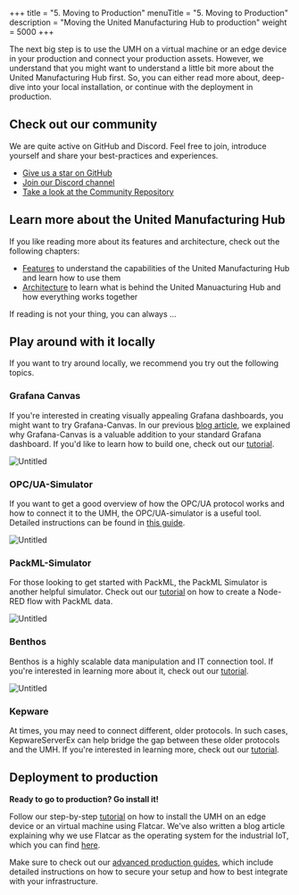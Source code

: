 +++
title = "5. Moving to Production"
menuTitle = "5. Moving to Production"
description = "Moving the United Manufacturing Hub to production"
weight = 5000
+++

The next big step is to use the UMH on a virtual machine or an edge device in your production and connect your production assets. However, we understand that you might want to understand a little bit more about the United Manufacturing Hub first. So, you can either read more about, deep-dive into your local installation, or continue with the deployment in production.

## Check out our community

We are quite active on GitHub and Discord. Feel free to join, introduce yourself and share your best-practices and experiences.

- [Give us a star on GitHub](https://github.com/united-manufacturing-hub/united-manufacturing-hub)
- [Join our Discord channel](https://discord.gg/F9mqkZnm9d)
- [Take a look at the Community Repository](https://github.com/united-manufacturing-hub/community-repo)

## Learn more about the United Manufacturing Hub

If you like reading more about its features and architecture, check out the following chapters:
- [Features](/docs/features/) to understand the capabilities of the United Manufacturing Hub and learn how to use them
- [Architecture](/docs/architecture/) to learn what is behind the United Manuacturing Hub and how everything works together

If reading is not your thing, you can always ... 

## Play around with it locally

If you want to try around locally, we recommend you try out the following topics.

### Grafana Canvas

If you're interested in creating visually appealing Grafana dashboards, you might want to try Grafana-Canvas. In our previous [blog article](https://www.umh.app/post/building-shopfloor-dashboards-with-the-united-manufacturing-hub-and-grafana-canvas), we explained why Grafana-Canvas is a valuable addition to your standard Grafana dashboard. If you'd like to learn how to build one, check out our [tutorial](https://learn.umh.app/guides/advanced/data-visualization/canvas-grafana/).

![Untitled](/images/getstarted/movingToProduction/getStartedMTPCanvas.png?width=70%)

### OPC/UA-Simulator

If you want to get a good overview of how the OPC/UA protocol works and how to connect it to the UMH, the OPC/UA-simulator is a useful tool. Detailed instructions can be found in [this guide](https://learn.umh.app/course/creating-a-node-red-flow-with-simulated-opc-ua-data/).

![Untitled](/images/getstarted/movingToProduction/getStartedMTPopcua.png?width=70%)

### PackML-Simulator

For those looking to get started with PackML, the PackML Simulator is another helpful simulator. Check out our [tutorial](https://learn.umh.app/course/creating-a-node-red-flow-with-packml/) on how to create a Node-RED flow with PackML data.

![Untitled](/images/getstarted/movingToProduction/getStartedMTPPackMLStateModel.png)


### Benthos

Benthos is a highly scalable data manipulation and IT connection tool. If you're interested in learning more about it, check out our [tutorial](https://learn.umh.app/course/using-benthos-with-the-united-manufacturing-hub/).

![Untitled](/images/getstarted/movingToProduction/getStartedMTPBenthos.png)


### Kepware

At times, you may need to connect different, older protocols. In such cases, KepwareServerEx can help bridge the gap between these older protocols and the UMH. If you're interested in learning more, check out our [tutorial](https://learn.umh.app/course/connecting-kepware-with-the-opc-ua-simulator/).

## Deployment to production

**Ready to go to production? Go install it!**

Follow our step-by-step [tutorial](/docs/production-guide/installation/installation-guide-flatcar) on how to install the UMH on an edge device or an virtual machine using Flatcar. We've also written a blog article explaining why we use Flatcar as the operating system for the industrial IoT, which you can find [here](https://learn.umh.app/blog/flatcar-as-the-operating-system-of-the-industrial-iot/).

Make sure to check out our [advanced production guides](/docs/production-guide/), which include detailed instructions on how to secure your setup and how to best integrate with your infrastructure.
